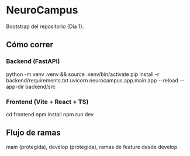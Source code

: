 # NeuroCampus
Bootstrap del repositorio (Día 1).

## Cómo correr
### Backend (FastAPI)
python -m venv .venv && source .venv/bin/activate
pip install -r backend/requirements.txt
uvicorn neurocampus.app.main:app --reload --app-dir backend/src

### Frontend (Vite + React + TS)
cd frontend
npm install
npm run dev

## Flujo de ramas
main (protegida), develop (protegida), ramas de feature desde develop.
